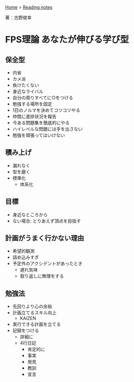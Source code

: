 <style>section h1 { color: #069; }</style>

[Home](/) > [Reading notes](/reading_notes/)

著：古野俊幸

FPS理論 あなたが伸びる学び型
===

## 保全型

* 内省
* カメ派
* 負けたくない
* 身近なライバル
* 自分の周りすべてに○をつける
* 勉強する場所を固定
* 1日のノルマを決めてコツコツやる
* 仲間に進捗状況を報告
* 今ある問題集を徹底的にやる
* ハイレベルな問題には手を出さない
* 勉強を頑張ってはいけない

## 積み上げ

* 漏れなく
* 型を磨く
* 標準化
	* 体系化

## 目標

* 身近なところから
* ない場合: とりあえず頂点を目指す

## 計画がうまく行かない理由

* 希望的観測
* 詰め込みすぎ
* 予定外のアクシデントがあったとき
	* 遅れ気味
	* 取り返しに無理をする

## 勉強法

* 先回りより心の余裕
* 計画立てるスキル向上
	* KAIZEN
* 実行できる計画を立てる
* 記録をつける
	* 詳細に
	* 4行日記
		* 肯定的に
		* 事実
		* 発見
		* 教訓
		* 宣言

